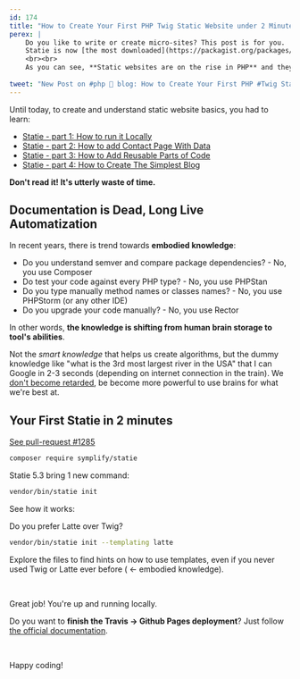 ```yaml
---
id: 174
title: "How to Create Your First PHP Twig Static Website under 2 Minutes with Statie"
perex: |
    Do you like to write or create micro-sites? This post is for you.
    Statie is now [the most downloaded](https://packagist.org/packages/symplify/statie/stats) PHP Twig static site generators, even surpassing 7-years old [Sculpin](https://packagist.org/packages/sculpin/sculpin/stats) by 200 downloads a month. On the other hand, Sculpin is about to release [version 3](https://github.com/sculpin/sculpin/releases) creating healthy competence.  
    <br><br>
    As you can see, **Static websites are on the rise in PHP** and they were never used more than now. It's time to make creating a new static website simple for everyone.  
         
tweet: "New Post on #php 🐘 blog: How to Create Your First PHP #Twig Static Website under 2 Minutes with #Statie"
---
```


Until today, to create and understand static website basics, you had to learn:

- [Statie - part 1: How to run it Locally](https://www.tomasvotruba.cz/blog/2017/02/20/statie-how-to-run-it-locally/)
- [Statie - part 2: How to add Contact Page With Data
](https://www.tomasvotruba.cz/blog/2017/03/06/statie-2-how-to-add-contact-page-with-data/)
- [Statie - part 3: How to Add Reusable Parts of Code](https://www.tomasvotruba.cz/blog/2017/03/09/statie-3-how-to-add-reusable-parts-of-code/)
- [Statie - part 4: How to Create The Simplest Blog](https://www.tomasvotruba.cz/blog/2017/03/13/statie-4-how-to-create-the-simplest-blog/) 

**Don't read it! It's utterly waste of time.**

## Documentation is Dead, Long Live Automatization

In recent years, there is trend towards **embodied knowledge**:
 
- Do you understand semver and compare package dependencies? - No, you use Composer 
- Do test your code against every PHP type? - No, you use PHPStan
- Do you type manually method names or classes names? - No, you use PHPStorm (or any other IDE)
- Do you upgrade your code manually? - No, you use Rector

In other words, **the knowledge is shifting from human brain storage to tool's abilities**.

Not the  *smart knowledge* that helps us create algorithms, but the dummy knowledge like "what is the 3rd most largest river in the USA" that I can Google in 2-3 seconds (depending on internet connection in the train). We [don't become retarded](/blog/2017/12/04/life30-what-will-you-do-when-ai-takes-over-the-world/), be become more powerful to use brains for what we're best at.

## Your First Statie in 2 minutes

<a href="https://github.com/Symplify/Symplify/pull/1285" class="btn btn-dark btn-sm">
    <em class="fab fa-github fa-fw"></em>
    See pull-request #1285
</a>

```bash
composer require symplify/statie
```

Statie 5.3 bring 1 new command:

```bash
vendor/bin/statie init
```

See how it works:

<script id="asciicast-MJPyyG7RV70Ipcwg3ALRe2gY5" src="https://asciinema.org/a/MJPyyG7RV70Ipcwg3ALRe2gY5.js" async></script>

Do you prefer Latte over Twig?

```bash
vendor/bin/statie init --templating latte
```

Explore the files to find hints on how to use templates, even if you never used Twig or Latte ever before ( ← embodied knowledge).

<br>

Great job! You're up and running locally. 

Do you want to **finish the Travis → Github Pages deployment**? Just follow [the official documentation](https://www.statie.org/docs/github-pages/).

<br>

Happy coding!
